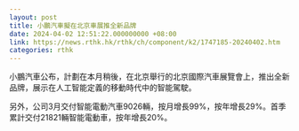 ```yaml
---
layout: post
title: 小鵬汽車擬在北京車展推全新品牌
date: 2024-04-02 12:51:22.000000000 +08:00
link: https://news.rthk.hk/rthk/ch/component/k2/1747185-20240402.htm
categories: rthk
---
```


小鵬汽車公布，計劃在本月稍後，在北京舉行的北京國際汽車展覽會上，推出全新品牌，展示在人工智能定義的移動時代中的智能駕駛。

另外，公司3月交付智能電動汽車9026輛，按月增長99%，按年增長29%。首季累計交付21821輛智能電動車，按年增長20%。
